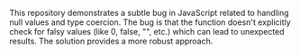 This repository demonstrates a subtle bug in JavaScript related to handling null values and type coercion. The bug is that the function doesn't explicitly check for falsy values (like 0, false, "", etc.) which can lead to unexpected results. The solution provides a more robust approach.